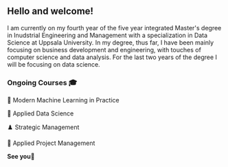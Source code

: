 ## Hello and welcome!

I am currently on my fourth year of the five year integrated Master's degree in Inudstrial Engineering and Management with a specialization in Data Science at Uppsala University. In my degree, thus far, I have been mainly focusing on business development and engineering, with touches of computer science and data analysis. For the last two years of the degree I will be focusing on data science.

### Ongoing Courses 🎓
  🤖 Modern Machine Learning in Practice
  
  🔭 Applied Data Science
  
  ♟️ Strategic Management
  
  🎯 Applied Project Management

**See you👋**

<!---
alexandersundquist/alexandersundquist is a ✨ special ✨ repository because its `README.md` (this file) appears on your GitHub profile.
You can click the Preview link to take a look at your changes.
--->
